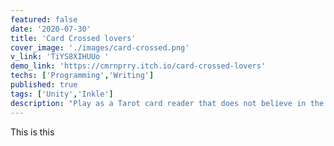 ```yaml
---
featured: false
date: '2020-07-30'
title: 'Card Crossed lovers'
cover_image: './images/card-crossed.png'
v_link: 'TiYS8XIHUUo '
demo_link: 'https://cmrnprry.itch.io/card-crossed-lovers'
techs: ['Programming','Writing']
published: true
tags: ['Unity','Inkle']
description: "Play as a Tarot card reader that does not believe in the fortune telling of the card, and is only trying to make a quick buck. However, you soon learn that your power as a Tarot reader is more real when a couple comes in seeking help over their failing marriage. Will you save their marriage? Or push them further apart?"
---
```


This is this
